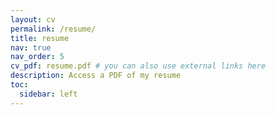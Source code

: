 ```yaml
---
layout: cv
permalink: /resume/
title: resume
nav: true
nav_order: 5
cv_pdf: resume.pdf # you can also use external links here
description: Access a PDF of my resume
toc:
  sidebar: left
---
```

